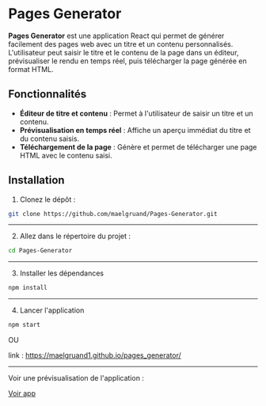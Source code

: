 # Pages Generator

**Pages Generator** est une application React qui permet de générer facilement des pages web avec un titre et un contenu personnalisés. L'utilisateur peut saisir le titre et le contenu de la page dans un éditeur, prévisualiser le rendu en temps réel, puis télécharger la page générée en format HTML.

## Fonctionnalités

- **Éditeur de titre et contenu** : Permet à l'utilisateur de saisir un titre et un contenu.
- **Prévisualisation en temps réel** : Affiche un aperçu immédiat du titre et du contenu saisis.
- **Téléchargement de la page** : Génère et permet de télécharger une page HTML avec le contenu saisi.

## Installation

1. Clonez le dépôt :

```bash
git clone https://github.com/maelgruand/Pages-Generator.git
```
--- 
2. Allez dans le répertoire du projet :
```bash
cd Pages-Generator

```
--- 
3. Installer les dépendances
```bash
npm install
```
---
4. Lancer l'application
```bash
npm start
```
OU

link : https://maelgruand1.github.io/pages_generator/

--- 
Voir une prévisualisation de l'application : 

[Voir app](assets/pagesTest.png)



